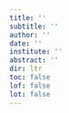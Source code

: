 ```yaml
---
title: ''
subtitle: ''
author: ''
date: ''
institute: ''
abstract: ''
dir: ltr
toc: false
lof: false
lot: false
---
```


